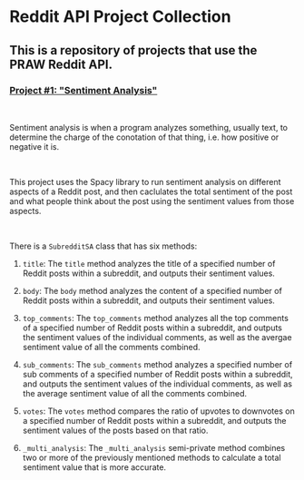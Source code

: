 # **Reddit API Project Collection**

## This is a repository of projects that use the PRAW Reddit API.

### <u> Project #1: "Sentiment Analysis" </u>

<br>

Sentiment analysis is when a program analyzes something, usually text, to determine the charge of the conotation of that thing, i.e. how positive or negative it is.

<br>

This project uses the Spacy library to run sentiment analysis on different aspects of a Reddit post, and then caclulates the total sentiment of the post and what people think about the post using the sentiment values from those aspects.

<br>

There is a `SubredditSA` class that has six methods:

1. `title`: The `title` method analyzes the title of a specified number of Reddit posts within a subreddit, and outputs their sentiment values.

2. `body`: The `body` method analyzes the content of a specified number of Reddit posts within a subreddit, and outputs their sentiment values.

3. `top_comments`: The `top_comments` method analyzes all the top comments of a specified number of Reddit posts within a subreddit, and outputs the sentiment values of the individual comments, as well as the avergae sentiment value of all the comments combined.

4. `sub_comments`: The `sub_comments` method analyzes a specified number of sub comments of a specified number of Reddit posts within a subreddit, and outputs the sentiment values of the individual comments, as well as the average sentiment value of all the comments combined.

5. `votes`: The `votes` method compares the ratio of upvotes to downvotes on a specified number of Reddit posts within a subreddit, and outputs the sentiment values of the posts based on that ratio.

6. `_multi_analysis`: The `_multi_analysis` semi-private method combines two or more of the previously mentioned methods to calculate a total sentiment value that is more accurate.
